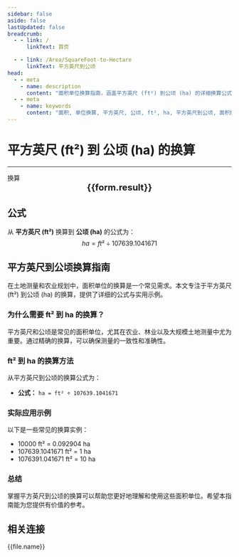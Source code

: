 ```yaml
---
sidebar: false
aside: false
lastUpdated: false
breadcrumb:
  - - link: /
      linkText: 首页

  - - link: /Area/SquareFoot-to-Hectare
      linkText: 平方英尺到公顷
head:
  - - meta
    - name: description
      content: "面积单位换算指南，涵盖平方英尺 (ft²) 到公顷 (ha) 的详细换算公式与说明。"
  - - meta
    - name: keywords
      content: "面积, 单位换算, 平方英尺, 公顷, ft², ha, 平方英尺到公顷, 面积换算指南"
---
```

# 平方英尺 (ft²) 到 公顷 (ha) 的换算
---
<script setup>
import { onMounted, reactive, inject, ref } from 'vue'
import { NButton, NForm, NFormItem, NInput, NInputNumber, NSelect, NCard, useMessage,NGrid ,NGi } from 'naive-ui'
import { defineClientComponent } from 'vitepress'
import { Area } from '../../files';

const convert = inject('convert')

const form = reactive({
  number: null,
  result: '',
})

const convertHandler = () => {
  if (form.number !== null && !isNaN(form.number)) {
    const convertedValue = parseFloat(form.number) / 107639.1041671
    form.result = `${form.number}ft² = ${convertedValue.toFixed(6)}ha`
  } else {
    form.result = '请输入有效的数值。'
  }
}
</script>

<n-form size="large" :model="form">
  <n-form-item label="平方英尺 (ft²)">
    <n-input-number v-model:value="form.number" placeholder="输入平方英尺" style="width: 100%" />
  </n-form-item>
  <n-form-item>
    <n-button type="info" @click="convertHandler" block>换算</n-button>
  </n-form-item>
</n-form>

<n-card  embedded :bordered="false" hoverable>
  <div  style="text-align:center;font-size:20px;">
    <strong>{{form.result}}</strong>
  </div>
</n-card>

## 公式

从 **平方英尺 (ft²)** 换算到 **公顷 (ha)** 的公式为：
$$ ha = ft² \div 107639.1041671 $$

## 平方英尺到公顷换算指南

在土地测量和农业规划中，面积单位的换算是一个常见需求。本文专注于平方英尺 (ft²) 到公顷 (ha) 的换算，提供了详细的公式与实用示例。

### 为什么需要 ft² 到 ha 的换算？

平方英尺和公顷是常见的面积单位，尤其在农业、林业以及大规模土地测量中尤为重要。通过精确的换算，可以确保测量的一致性和准确性。

### ft² 到 ha 的换算方法

从平方英尺到公顷的换算公式为：

- **公式：** `ha = ft² ÷ 107639.1041671`

### 实际应用示例

以下是一些常见的换算实例：

- 10000 ft² = 0.092904 ha
- 107639.1041671 ft² = 1 ha
- 1076391.041671 ft² = 10 ha

### 总结

掌握平方英尺到公顷的换算可以帮助您更好地理解和使用这些面积单位。希望本指南能为您提供有价值的参考。

## 相关连接
<n-grid x-gap="12" :cols="2">
  <n-gi v-for="(file, index) in Area" :key="index">
    <n-button
      text
      tag="a"
      :href="file.path"
      type="info"
    >
      {{file.name}}
    </n-button>
  </n-gi>
</n-grid>